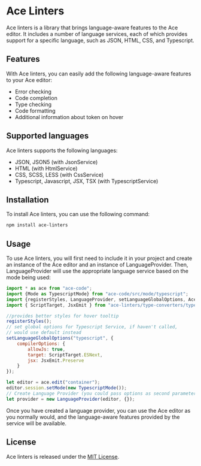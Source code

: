 # Ace Linters

Ace linters is a library that brings language-aware features to the Ace editor. It includes a number of language services, each of which provides support for a specific language, such as JSON, HTML, CSS, and Typescript.

## Features

With Ace linters, you can easily add the following language-aware features to your Ace editor:
- Error checking
- Code completion
- Type checking
- Code formatting
- Additional information about token on hover

## Supported languages

Ace linters supports the following languages:
- JSON, JSON5 (with JsonService)
- HTML (with HtmlService)
- CSS, SCSS, LESS (with CssService)
- Typescript, Javascript, JSX, TSX (with TypescriptService)

## Installation

To install Ace linters, you can use the following command:

```bash
npm install ace-linters
```

## Usage

To use Ace linters, you will first need to include it in your project and create an instance of the Ace editor and an instance of LanguageProvider. Then, LanguageProvider will use the appropriate language service based on the mode being used:
```javascript
import * as ace from "ace-code";
import {Mode as TypescriptMode} from "ace-code/src/mode/typescript";
import {registerStyles, LanguageProvider, setLanguageGlobalOptions, AceLinters} from "ace-linters";
import { ScriptTarget, JsxEmit } from "ace-linters/type-converters/typescript-converters";

//provides better styles for hover tooltip
registerStyles();
// set global options for Typescript Service, if haven't called, 
// would use default instead
setLanguageGlobalOptions("typescript", {
    compilerOptions: {
        allowJs: true,
        target: ScriptTarget.ESNext,
        jsx: JsxEmit.Preserve
    }
});

let editor = ace.edit("container");
editor.session.setMode(new TypescriptMode());
// Create Language Provider (you could pass options as second parameter) 
let provider = new LanguageProvider(editor, {});
``` 

Once you have created a language provider, you can use the Ace editor as you normally would, and the language-aware features provided by the service will be available.

## License
Ace linters is released under the [MIT License](https://opensource.org/licenses/MIT).
